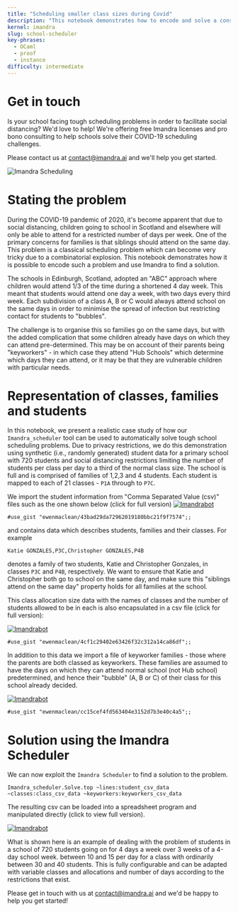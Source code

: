 ```yaml
---
title: "Scheduling smaller class sizes during Covid"
description: "This notebook demonstrates how to encode and solve a constraint problem of making sure all children from the same family go to school on the same day, when days at school are restricted due to COVID-19."
kernel: imandra
slug: school-scheduler
key-phrases:
  - OCaml
  - proof
  - instance
difficulty: intermediate
---
```


# Get in touch

Is your school facing tough scheduling problems in order to facilitate social distancing?
We'd love to help! We're offering free Imandra licenses and pro bono consulting to help
schools solve their COVID-19 scheduling challenges.

Please contact us at <contact@imandra.ai> and we'll help you get started.

![Imandra Scheduling](https://storage.googleapis.com/imandra-notebook-assets/scheduler__general-diagram.svg)

# Stating the problem

During the COVID-19 pandemic of 2020, it's become apparent that due to social
distancing, children going to school in Scotland and elsewhere will only be
able to attend for a restricted number of days per week. One of the primary
concerns for families is that siblings should attend on the same day. This
problem is a classical scheduling problem which can become very tricky due to a
combinatorial explosion. This notebook demonstrates how it is possible to encode
such a problem and use Imandra to find a solution.

The schools in Edinburgh, Scotland, adopted an "ABC" approach where children would attend 1/3 of the time during a shortened 4 day week. This meant that students would attend one day a week, with two days every third week. Each subdivision of a class A, B or C would always attend school on the same days in order to minimise the spread of infection but restricting contact for students to "bubbles".

The challenge is to organise this so families go on the same days, but with the added complication that some children already have days on which they can attend pre-determined. This may be on account of their parents being "keyworkers" - in which case they attend "Hub Schools" which determine which days they can attend, or it may be that they are vulnerable children with particular needs.

# Representation of classes, families and students

In this notebook, we present a realistic case study of how our
`Imandra_scheduler` tool can be used to automatically solve tough school
scheduling problems. Due to privacy restrictions, we do this demonstration using
synthetic (i.e., randomly generated) student data for a primary school with 720
students and social distancing restrictions limiting the number of students per
class per day to a third of the normal class size. The school is full
and is comprised of families of 1,2,3 and 4 students. Each student is mapped to
each of 21 classes - `P1A` through to `P7C`.

We import the student information from "Comma Separated Value (csv)" files such as the one shown below (click for full version)
[![Imandrabot](https://storage.googleapis.com/imandra-notebook-assets/studentscsv.png)](https://gist.github.com/ewenmaclean/3040c39c424d7d2f1e43c82f9fff2f06)

```{.imandra .input}
#use_gist "ewenmaclean/43bad29da72962019180bbc21f9f7574";;
```

and contains data which describes students, families and their classes. For example

```
Katie GONZALES,P3C,Christopher GONZALES,P4B
```


denotes a family of two students, Katie and Christopher Gonzales, in classes
`P3C` and `P4B`, respectively. We want to ensure that Katie and Christopher both
go to school on the same day, and make sure this "siblings attend on the same
day" property holds for all families at the school.

This class allocation size data with the names of classes and the number of
students allowed to be in each is also encapsulated in a csv file (click for
full version):

[![Imandrabot](https://storage.googleapis.com/imandra-notebook-assets/full_classes.png)](https://gist.github.com/ewenmaclean/4cf1c29402e63426f32c312a14ca86df)

```{.imandra .input}
#use_gist "ewenmaclean/4cf1c29402e63426f32c312a14ca86df";;
```

In addition to this data we import a file of keyworker families - those where the  parents are both classed as keyworkers. These families are assumed to have the days on which they can attend normal school (not Hub school) predetermined, and hence their "bubble" (A, B or C) of their class for this school already decided.

[![Imandrabot](https://storage.googleapis.com/imandra-notebook-assets/keyworkers.png)](https://gist.github.com/ewenmaclean/cc15cef4fd563404e3152d7b3e40c4a5)

```{.imandra .input}
#use_gist "ewenmaclean/cc15cef4fd563404e3152d7b3e40c4a5";;
```


# Solution using the Imandra Scheduler

We can now exploit the `Imandra Scheduler` to find a solution to the problem.

```{.imandra .input}
Imandra_scheduler.Solve.top ~lines:student_csv_data ~classes:class_csv_data ~keyworkers:keyworkers_csv_data
```

The resulting csv can be loaded into a spreadsheet program and manipulated directly (click to view full version).

[![Imandrabot](https://storage.googleapis.com/imandra-notebook-assets/out.png)](https://storage.googleapis.com/imandra-notebook-assets/out.csv)

What is shown here is an example of dealing with the problem of students in a
school of 720 students going on for 4 days a week over 3 weeks of a 4-day school week.
between 10 and 15 per day for a class with ordinarily between 30 and 40 students.
This is fully configurable and can be adapted with variable classes and
allocations and number of days according to the restrictions that exist.

Please get in touch with us at <contact@imandra.ai> and we'd be happy to help you get started!

```{.imandra .input}

```

